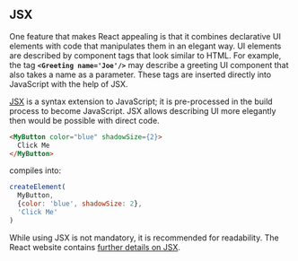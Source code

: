 ## JSX

One feature that makes React appealing is that it combines declarative UI elements with code that manipulates them in an elegant way. UI elements are described by component tags that look similar to HTML. For example, the tag **`<Greeting name='Joe'/>`** may describe a greeting UI component that also takes a name as a parameter. These tags are inserted directly into JavaScript with the help of JSX.

[JSX](https://facebook.github.io/react/docs/introducing-jsx.html) is a syntax extension to JavaScript; it is pre-processed in the build process to become JavaScript. JSX allows describing UI more elegantly then would be possible with direct code.

```html
<MyButton color="blue" shadowSize={2}>
  Click Me
</MyButton>
```
compiles into:
```js
createElement(
  MyButton,
  {color: 'blue', shadowSize: 2},
  'Click Me'
)
```
While using JSX is not mandatory, it is recommended for readability. The React website contains [further details on JSX](https://facebook.github.io/react/docs/jsx-in-depth.html).
